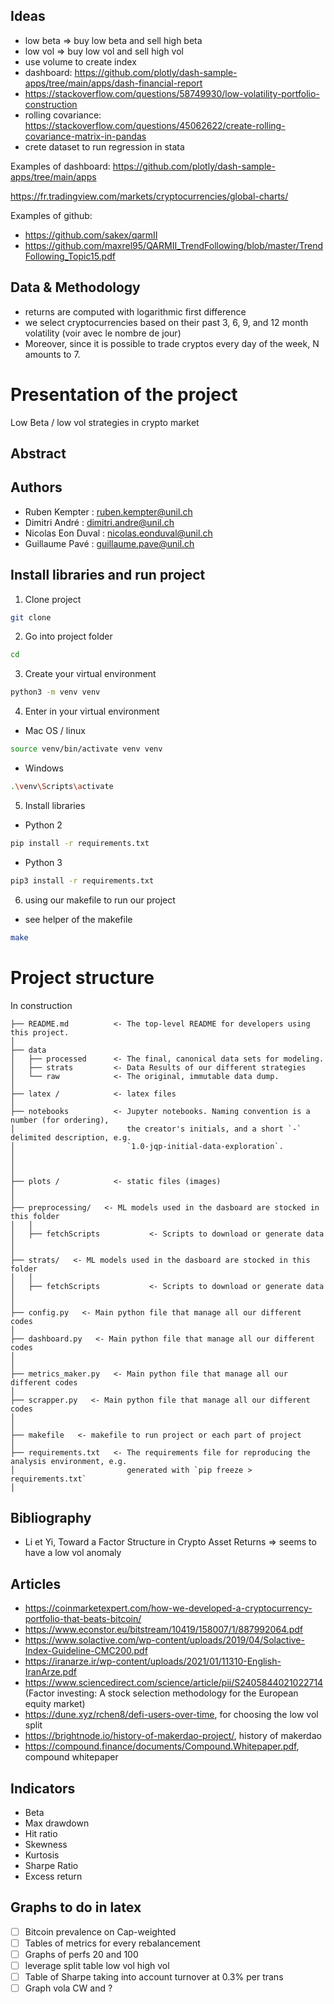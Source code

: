 ## Ideas
- low beta => buy low beta and sell high beta
- low vol => buy low vol and sell high vol
- use volume to create index
- dashboard: https://github.com/plotly/dash-sample-apps/tree/main/apps/dash-financial-report
- https://stackoverflow.com/questions/58749930/low-volatility-portfolio-construction
- rolling covariance: https://stackoverflow.com/questions/45062622/create-rolling-covariance-matrix-in-pandas
- crete dataset to run regression in stata

Examples of dashboard:
https://github.com/plotly/dash-sample-apps/tree/main/apps

https://fr.tradingview.com/markets/cryptocurrencies/global-charts/

Examples of github:
- https://github.com/sakex/qarmII
- https://github.com/maxrel95/QARMII_TrendFollowing/blob/master/TrendFollowing_Topic15.pdf

## Data & Methodology

- returns are computed with logarithmic first difference
- we select cryptocurrencies based on their past 3, 6, 9, and 12 month volatility (voir avec le nombre de jour)
- Moreover, since it is possible to trade cryptos every day of the week, N
amounts to 7.

# Presentation of the project

Low Beta / low vol strategies in crypto market

## Abstract

## Authors

* Ruben Kempter : ruben.kempter@unil.ch
* Dimitri André : dimitri.andre@unil.ch
* Nicolas Eon Duval : nicolas.eonduval@unil.ch
* Guillaume Pavé : guillaume.pave@unil.ch

## Install libraries and run project

1) Clone project

```bash
git clone
```

2) Go into project folder

```bash
cd
```

3) Create your virtual environment

```bash
python3 -m venv venv
```

4) Enter in your virtual environment

* Mac OS / linux
```bash
source venv/bin/activate venv venv
```

* Windows
```bash
.\venv\Scripts\activate
```

5) Install libraries

* Python 2
```bash
pip install -r requirements.txt
```

* Python 3
```bash
pip3 install -r requirements.txt
```

6) using our makefile to run our project

* see helper of the makefile
```bash
make
```
# Project structure

In construction
```
├── README.md          <- The top-level README for developers using this project.
│
├── data
│   ├── processed      <- The final, canonical data sets for modeling.
│   ├── strats         <- Data Results of our different strategies
│   └── raw            <- The original, immutable data dump.
│
├── latex /            <- latex files                     
│
├── notebooks          <- Jupyter notebooks. Naming convention is a number (for ordering),
│                         the creator's initials, and a short `-` delimited description, e.g.
│                         `1.0-jqp-initial-data-exploration`.
│
│
│
├── plots /            <- static files (images)
│
│
├── preprocessing/   <- ML models used in the dasboard are stocked in this folder
│   │
│   ├── fetchScripts           <- Scripts to download or generate data
│
│  
├── strats/   <- ML models used in the dasboard are stocked in this folder
│   │
│   ├── fetchScripts           <- Scripts to download or generate data
│
│  
├── config.py   <- Main python file that manage all our different codes
│   
├── dashboard.py   <- Main python file that manage all our different codes
│
│
├── metrics_maker.py   <- Main python file that manage all our different codes
│
├── scrapper.py   <- Main python file that manage all our different codes
│
│
├── makefile   <- makefile to run project or each part of project
│
├── requirements.txt   <- The requirements file for reproducing the analysis environment, e.g.
│                         generated with `pip freeze > requirements.txt`
│
```

## Bibliography

- Li et Yi, Toward a Factor Structure in Crypto Asset Returns => seems to have a low vol anomaly

## Articles

- https://coinmarketexpert.com/how-we-developed-a-cryptocurrency-portfolio-that-beats-bitcoin/
- https://www.econstor.eu/bitstream/10419/158007/1/887992064.pdf
- https://www.solactive.com/wp-content/uploads/2019/04/Solactive-Index-Guideline-CMC200.pdf
- https://iranarze.ir/wp-content/uploads/2021/01/11310-English-IranArze.pdf
- https://www.sciencedirect.com/science/article/pii/S2405844021022714 (Factor investing: A stock selection methodology for the European equity market)
- https://dune.xyz/rchen8/defi-users-over-time, for choosing the low vol split
- https://brightnode.io/history-of-makerdao-project/, history of makerdao
- https://compound.finance/documents/Compound.Whitepaper.pdf, compound whitepaper

## Indicators
- Beta
- Max drawdown
- Hit ratio
- Skewness
- Kurtosis
- Sharpe Ratio
- Excess return

## Graphs to do in latex

- [ ] Bitcoin prevalence on Cap-weighted
- [ ] Tables of metrics for every rebalancement
- [ ] Graphs of perfs 20 and 100
- [ ] leverage split table low vol high vol
- [ ] Table of Sharpe taking into account turnover at 0.3% per trans
- [ ] Graph vola CW and ?
